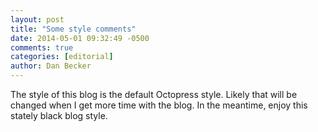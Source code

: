 ```yaml
---
layout: post
title: "Some style comments"
date: 2014-05-01 09:32:49 -0500
comments: true
categories: [editorial]
author: Dan Becker
---
```

The style of this blog is the default Octopress style.
Likely that will be changed when I get more time with the blog.
In the meantime, enjoy this stately black blog style.